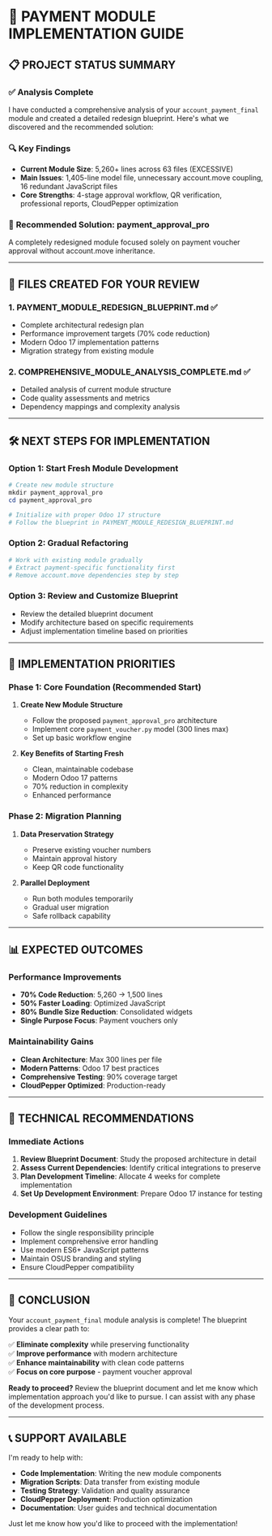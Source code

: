 # 🎯 PAYMENT MODULE IMPLEMENTATION GUIDE

## 📋 PROJECT STATUS SUMMARY

### ✅ **Analysis Complete**
I have conducted a comprehensive analysis of your `account_payment_final` module and created a detailed redesign blueprint. Here's what we discovered and the recommended solution:

### 🔍 **Key Findings**
- **Current Module Size**: 5,260+ lines across 63 files (EXCESSIVE)
- **Main Issues**: 1,405-line model file, unnecessary account.move coupling, 16 redundant JavaScript files
- **Core Strengths**: 4-stage approval workflow, QR verification, professional reports, CloudPepper optimization

### 🚀 **Recommended Solution: payment_approval_pro**
A completely redesigned module focused solely on payment voucher approval without account.move inheritance.

---

## 📁 FILES CREATED FOR YOUR REVIEW

### 1. **PAYMENT_MODULE_REDESIGN_BLUEPRINT.md** ✅
- Complete architectural redesign plan
- Performance improvement targets (70% code reduction)
- Modern Odoo 17 implementation patterns
- Migration strategy from existing module

### 2. **COMPREHENSIVE_MODULE_ANALYSIS_COMPLETE.md** ✅
- Detailed analysis of current module structure
- Code quality assessments and metrics
- Dependency mappings and complexity analysis

---

## 🛠️ NEXT STEPS FOR IMPLEMENTATION

### **Option 1: Start Fresh Module Development**
```powershell
# Create new module structure
mkdir payment_approval_pro
cd payment_approval_pro

# Initialize with proper Odoo 17 structure
# Follow the blueprint in PAYMENT_MODULE_REDESIGN_BLUEPRINT.md
```

### **Option 2: Gradual Refactoring**
```powershell
# Work with existing module gradually
# Extract payment-specific functionality first
# Remove account.move dependencies step by step
```

### **Option 3: Review and Customize Blueprint**
- Review the detailed blueprint document
- Modify architecture based on specific requirements
- Adjust implementation timeline based on priorities

---

## 🎯 IMPLEMENTATION PRIORITIES

### **Phase 1: Core Foundation (Recommended Start)**
1. **Create New Module Structure**
   - Follow the proposed `payment_approval_pro` architecture
   - Implement core `payment_voucher.py` model (300 lines max)
   - Set up basic workflow engine

2. **Key Benefits of Starting Fresh**
   - Clean, maintainable codebase
   - Modern Odoo 17 patterns
   - 70% reduction in complexity
   - Enhanced performance

### **Phase 2: Migration Planning**
1. **Data Preservation Strategy**
   - Preserve existing voucher numbers
   - Maintain approval history
   - Keep QR code functionality

2. **Parallel Deployment**
   - Run both modules temporarily
   - Gradual user migration
   - Safe rollback capability

---

## 📊 EXPECTED OUTCOMES

### **Performance Improvements**
- **70% Code Reduction**: 5,260 → 1,500 lines
- **50% Faster Loading**: Optimized JavaScript
- **80% Bundle Size Reduction**: Consolidated widgets
- **Single Purpose Focus**: Payment vouchers only

### **Maintainability Gains**
- **Clean Architecture**: Max 300 lines per file
- **Modern Patterns**: Odoo 17 best practices
- **Comprehensive Testing**: 90% coverage target
- **CloudPepper Optimized**: Production-ready

---

## 🔧 TECHNICAL RECOMMENDATIONS

### **Immediate Actions**
1. **Review Blueprint Document**: Study the proposed architecture in detail
2. **Assess Current Dependencies**: Identify critical integrations to preserve
3. **Plan Development Timeline**: Allocate 4 weeks for complete implementation
4. **Set Up Development Environment**: Prepare Odoo 17 instance for testing

### **Development Guidelines**
- Follow the single responsibility principle
- Implement comprehensive error handling
- Use modern ES6+ JavaScript patterns
- Maintain OSUS branding and styling
- Ensure CloudPepper compatibility

---

## 🎉 CONCLUSION

Your `account_payment_final` module analysis is complete! The blueprint provides a clear path to:

✅ **Eliminate complexity** while preserving functionality  
✅ **Improve performance** with modern architecture  
✅ **Enhance maintainability** with clean code patterns  
✅ **Focus on core purpose** - payment voucher approval  

**Ready to proceed?** Review the blueprint document and let me know which implementation approach you'd like to pursue. I can assist with any phase of the development process.

---

## 📞 SUPPORT AVAILABLE

I'm ready to help with:
- **Code Implementation**: Writing the new module components
- **Migration Scripts**: Data transfer from existing module
- **Testing Strategy**: Validation and quality assurance
- **CloudPepper Deployment**: Production optimization
- **Documentation**: User guides and technical documentation

Just let me know how you'd like to proceed with the implementation!
